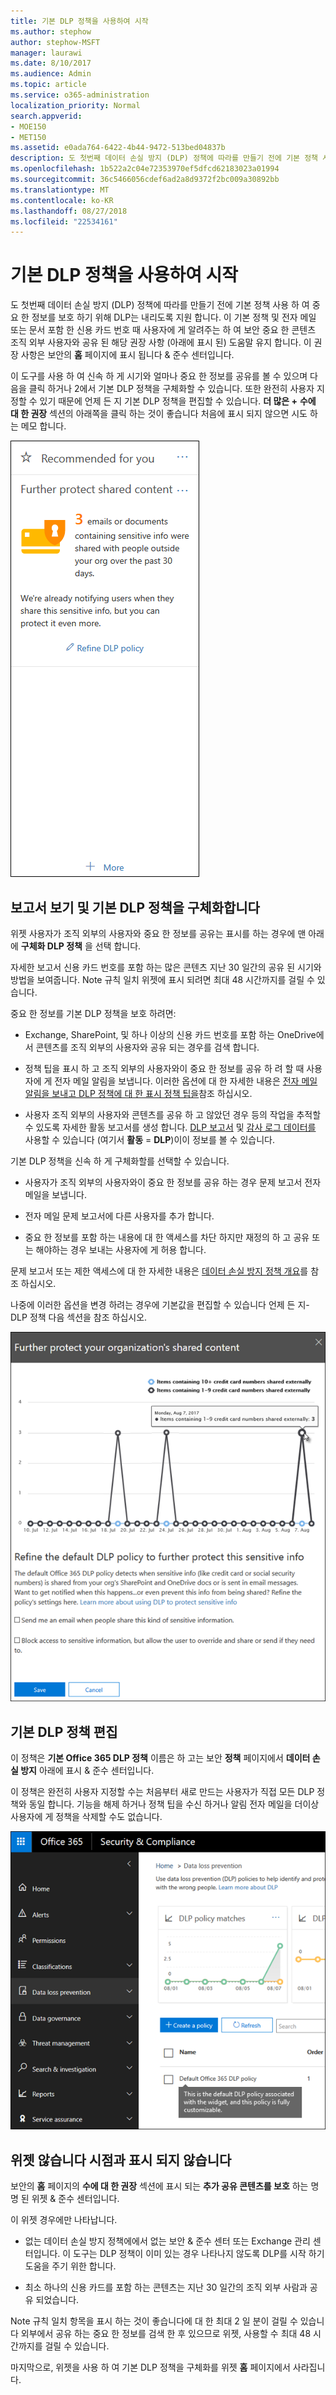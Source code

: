 ```yaml
---
title: 기본 DLP 정책을 사용하여 시작
ms.author: stephow
author: stephow-MSFT
manager: laurawi
ms.date: 8/10/2017
ms.audience: Admin
ms.topic: article
ms.service: o365-administration
localization_priority: Normal
search.appverid:
- MOE150
- MET150
ms.assetid: e0ada764-6422-4b44-9472-513bed04837b
description: 도 첫번째 데이터 손실 방지 (DLP) 정책에 따라를 만들기 전에 기본 정책 사용 하 여 중요 한 정보를 보호 하기 위해 DLP는 내리도록 지원 합니다. 이 기본 정책 및 전자 메일 또는 문서 포함 한 신용 카드 번호 때 사용자에 게 알려주는 하 여 보안 중요 한 콘텐츠 조직 외부 사용자와 공유 된 해당 권장 사항 (아래에 표시 된) 도움말 유지 합니다.
ms.openlocfilehash: 1b522a2c04e72353970ef5dfcd62183023a01994
ms.sourcegitcommit: 36c5466056cdef6ad2a8d9372f2bc009a30892bb
ms.translationtype: MT
ms.contentlocale: ko-KR
ms.lasthandoff: 08/27/2018
ms.locfileid: "22534161"
---
```

# <a name="get-started-with-the-default-dlp-policy"></a>기본 DLP 정책을 사용하여 시작

도 첫번째 데이터 손실 방지 (DLP) 정책에 따라를 만들기 전에 기본 정책 사용 하 여 중요 한 정보를 보호 하기 위해 DLP는 내리도록 지원 합니다. 이 기본 정책 및 전자 메일 또는 문서 포함 한 신용 카드 번호 때 사용자에 게 알려주는 하 여 보안 중요 한 콘텐츠 조직 외부 사용자와 공유 된 해당 권장 사항 (아래에 표시 된) 도움말 유지 합니다. 이 권장 사항은 보안의 **홈** 페이지에 표시 됩니다 &amp; 준수 센터입니다. 
  
이 도구를 사용 하 여 신속 하 게 시기와 얼마나 중요 한 정보를 공유를 볼 수 있으며 다음을 클릭 하거나 2에서 기본 DLP 정책을 구체화할 수 있습니다. 또한 완전히 사용자 지정할 수 있기 때문에 언제 든 지 기본 DLP 정책을 편집할 수 있습니다. **더 많은 +** **수에 대 한 권장** 섹션의 아래쪽을 클릭 하는 것이 좋습니다 처음에 표시 되지 않으면 시도 하는 메모 합니다. 
  
![추가 라는 위젯 공유 콘텐츠를 보호 합니다.](media/2bae6dbc-cc92-4f35-b54c-c36e60226b5b.png)
  
## <a name="view-the-report-and-refine-the-default-dlp-policy"></a>보고서 보기 및 기본 DLP 정책을 구체화합니다

위젯 사용자가 조직 외부의 사용자와 중요 한 정보를 공유는 표시를 하는 경우에 맨 아래에 **구체화 DLP 정책** 을 선택 합니다. 
  
자세한 보고서 신용 카드 번호를 포함 하는 많은 콘텐츠 지난 30 일간의 공유 된 시기와 방법을 보여줍니다. Note 규칙 일치 위젯에 표시 되려면 최대 48 시간까지를 걸릴 수 있습니다.
  
중요 한 정보를 기본 DLP 정책을 보호 하려면:
  
- Exchange, SharePoint, 및 하나 이상의 신용 카드 번호를 포함 하는 OneDrive에서 콘텐츠를 조직 외부의 사용자와 공유 되는 경우를 검색 합니다.
    
- 정책 팁을 표시 하 고 조직 외부의 사용자와이 중요 한 정보를 공유 하 려 할 때 사용자에 게 전자 메일 알림을 보냅니다. 이러한 옵션에 대 한 자세한 내용은 [전자 메일 알림을 보내고 DLP 정책에 대 한 표시 정책 팁을](use-notifications-and-policy-tips.md)참조 하십시오.
    
- 사용자 조직 외부의 사용자와 콘텐츠를 공유 하 고 않았던 경우 등의 작업을 추적할 수 있도록 자세한 활동 보고서를 생성 합니다. [DLP 보고서](view-the-dlp-reports.md) 및 [감사 로그 데이터를](search-the-audit-log-in-security-and-compliance.md) 사용할 수 있습니다 (여기서 **활동** = **DLP**)이이 정보를 볼 수 있습니다.
    
기본 DLP 정책을 신속 하 게 구체화할를 선택할 수 있습니다.
  
- 사용자가 조직 외부의 사용자와이 중요 한 정보를 공유 하는 경우 문제 보고서 전자 메일을 보냅니다.
    
- 전자 메일 문제 보고서에 다른 사용자를 추가 합니다.
    
- 중요 한 정보를 포함 하는 내용에 대 한 액세스를 차단 하지만 재정의 하 고 공유 또는 해야하는 경우 보내는 사용자에 게 허용 합니다.
    
문제 보고서 또는 제한 액세스에 대 한 자세한 내용은 [데이터 손실 방지 정책 개요](data-loss-prevention-policies.md)를 참조 하십시오.
  
나중에 이러한 옵션을 변경 하려는 경우에 기본값을 편집할 수 있습니다 언제 든 지-DLP 정책 다음 섹션을 참조 하십시오.
  
![공유 콘텐츠를 보호 하는 추가 라는 장치에 대 한 설정](media/dad30a84-2715-4c0a-a5c5-44d85492363e.png)
  
## <a name="edit-the-default-dlp-policy"></a>기본 DLP 정책 편집

이 정책은 **기본 Office 365 DLP 정책** 이름은 하 고는 보안 **정책** 페이지에서 **데이터 손실 방지** 아래에 표시 &amp; 준수 센터입니다. 
  
이 정책은 완전히 사용자 지정할 수는 처음부터 새로 만드는 사용자가 직접 모든 DLP 정책와 동일 합니다. 기능을 해제 하거나 정책 팁을 수신 하거나 알림 전자 메일을 더이상 사용자에 게 정책을 삭제할 수도 없습니다.
  
![DLP 정책 이라는 기본 Office 365 DLP 정책](media/260731e8-4d57-4c98-abec-07b052ec48d5.png)
  
## <a name="when-the-widget-does-and-does-not-appear"></a>위젯 않습니다 시점과 표시 되지 않습니다

보안의 **홈** 페이지의 **수에 대 한 권장** 섹션에 표시 되는 **추가 공유 콘텐츠를 보호** 하는 명명 된 위젯 &amp; 준수 센터입니다. 
  
이 위젯 경우에만 나타납니다.
  
- 없는 데이터 손실 방지 정책에에서 없는 보안 &amp; 준수 센터 또는 Exchange 관리 센터입니다. 이 도구는 DLP 정책이 이미 있는 경우 나타나지 않도록 DLP를 시작 하기 도움을 주기 위한 합니다.
    
- 최소 하나의 신용 카드를 포함 하는 콘텐츠는 지난 30 일간의 조직 외부 사람과 공유 되었습니다.
    
Note 규칙 일치 항목을 표시 하는 것이 좋습니다에 대 한 최대 2 일 분이 걸릴 수 있습니다 외부에서 공유 하는 중요 한 정보를 검색 한 후 있으므로 위젯, 사용할 수 최대 48 시간까지를 걸릴 수 있습니다.
  
마지막으로, 위젯을 사용 하 여 기본 DLP 정책을 구체화를 위젯 **홈** 페이지에서 사라집니다. 
  

